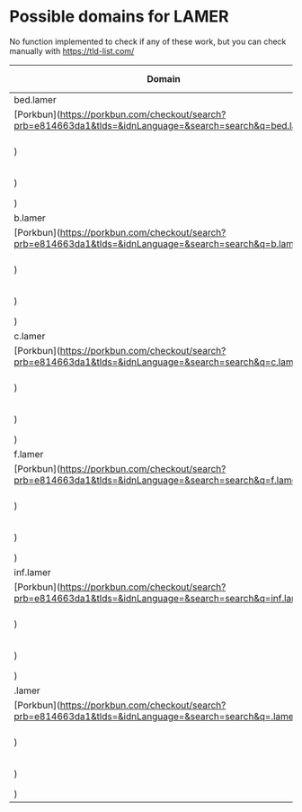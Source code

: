 # Possible domains for LAMER

No function implemented to check if any of these work, but you can check manually with https://tld-list.com/

| Domain | Porkbun | NameCheap | Google Domains |
|---|---|---|---|
| bed.lamer | [Porkbun](https://porkbun.com/checkout/search?prb=e814663da1&tlds=&idnLanguage=&search=search&q=bed.lamer) | [Namecheap](https://www.namecheap.com/domains/registration/results/?domain=bed.lamer) | [Google](https://domains.google.com/registrar/search?searchTerm=bed.lamer) |
| b.lamer | [Porkbun](https://porkbun.com/checkout/search?prb=e814663da1&tlds=&idnLanguage=&search=search&q=b.lamer) | [Namecheap](https://www.namecheap.com/domains/registration/results/?domain=b.lamer) | [Google](https://domains.google.com/registrar/search?searchTerm=b.lamer) |
| c.lamer | [Porkbun](https://porkbun.com/checkout/search?prb=e814663da1&tlds=&idnLanguage=&search=search&q=c.lamer) | [Namecheap](https://www.namecheap.com/domains/registration/results/?domain=c.lamer) | [Google](https://domains.google.com/registrar/search?searchTerm=c.lamer) |
| f.lamer | [Porkbun](https://porkbun.com/checkout/search?prb=e814663da1&tlds=&idnLanguage=&search=search&q=f.lamer) | [Namecheap](https://www.namecheap.com/domains/registration/results/?domain=f.lamer) | [Google](https://domains.google.com/registrar/search?searchTerm=f.lamer) |
| inf.lamer | [Porkbun](https://porkbun.com/checkout/search?prb=e814663da1&tlds=&idnLanguage=&search=search&q=inf.lamer) | [Namecheap](https://www.namecheap.com/domains/registration/results/?domain=inf.lamer) | [Google](https://domains.google.com/registrar/search?searchTerm=inf.lamer) |
| .lamer | [Porkbun](https://porkbun.com/checkout/search?prb=e814663da1&tlds=&idnLanguage=&search=search&q=.lamer) | [Namecheap](https://www.namecheap.com/domains/registration/results/?domain=.lamer) | [Google](https://domains.google.com/registrar/search?searchTerm=.lamer) |
